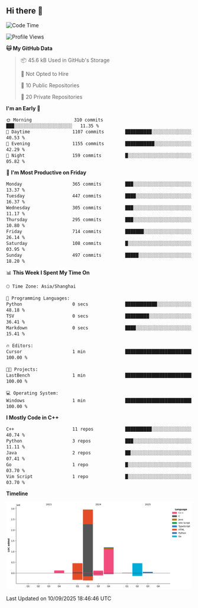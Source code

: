 ## Hi there 👋

<!--  ![Top Langs](https://github-readme-stats.vercel.app/api/top-langs/?username=ScottZhang812) -->

<!--START_SECTION:waka-->
![Code Time](http://img.shields.io/badge/Code%20Time-107%20hrs%2057%20mins-blue)

![Profile Views](http://img.shields.io/badge/Profile%20Views-0-blue)

**🐱 My GitHub Data** 

> 📦 45.6 kB Used in GitHub's Storage 
 > 
> 🚫 Not Opted to Hire
 > 
> 📜 10 Public Repositories 
 > 
> 🔑 20 Private Repositories 
 > 
**I'm an Early 🐤** 

```text
🌞 Morning                310 commits         ███░░░░░░░░░░░░░░░░░░░░░░   11.35 % 
🌆 Daytime                1107 commits        ██████████░░░░░░░░░░░░░░░   40.53 % 
🌃 Evening                1155 commits        ███████████░░░░░░░░░░░░░░   42.29 % 
🌙 Night                  159 commits         █░░░░░░░░░░░░░░░░░░░░░░░░   05.82 % 
```
📅 **I'm Most Productive on Friday** 

```text
Monday                   365 commits         ███░░░░░░░░░░░░░░░░░░░░░░   13.37 % 
Tuesday                  447 commits         ████░░░░░░░░░░░░░░░░░░░░░   16.37 % 
Wednesday                305 commits         ███░░░░░░░░░░░░░░░░░░░░░░   11.17 % 
Thursday                 295 commits         ███░░░░░░░░░░░░░░░░░░░░░░   10.80 % 
Friday                   714 commits         ███████░░░░░░░░░░░░░░░░░░   26.14 % 
Saturday                 108 commits         █░░░░░░░░░░░░░░░░░░░░░░░░   03.95 % 
Sunday                   497 commits         █████░░░░░░░░░░░░░░░░░░░░   18.20 % 
```


📊 **This Week I Spent My Time On** 

```text
🕑︎ Time Zone: Asia/Shanghai

💬 Programming Languages: 
Python                   0 secs              ████████████░░░░░░░░░░░░░   48.18 % 
TSV                      0 secs              █████████░░░░░░░░░░░░░░░░   36.41 % 
Markdown                 0 secs              ████░░░░░░░░░░░░░░░░░░░░░   15.41 % 

🔥 Editors: 
Cursor                   1 min               █████████████████████████   100.00 % 

🐱‍💻 Projects: 
LastBench                1 min               █████████████████████████   100.00 % 

💻 Operating System: 
Windows                  1 min               █████████████████████████   100.00 % 
```

**I Mostly Code in C++** 

```text
C++                      11 repos            ██████████░░░░░░░░░░░░░░░   40.74 % 
Python                   3 repos             ███░░░░░░░░░░░░░░░░░░░░░░   11.11 % 
Java                     2 repos             ██░░░░░░░░░░░░░░░░░░░░░░░   07.41 % 
Go                       1 repo              █░░░░░░░░░░░░░░░░░░░░░░░░   03.70 % 
Vim Script               1 repo              █░░░░░░░░░░░░░░░░░░░░░░░░   03.70 % 
```



**Timeline**

![Lines of Code chart](https://raw.githubusercontent.com/ScottZhang812/ScottZhang812/main/assets/bar_graph.png)


 Last Updated on 10/09/2025 18:46:46 UTC
<!--END_SECTION:waka-->


<!--
**ScottZhang812/ScottZhang812** is a ✨ _special_ ✨ repository because its `README.md` (this file) appears on your GitHub profile.

Here are some ideas to get you started:

- 🔭 I’m currently working on ...
- 🌱 I’m currently learning ...
- 👯 I’m looking to collaborate on ...
- 🤔 I’m looking for help with ...
- 💬 Ask me about ...
- 📫 How to reach me: ...
- 😄 Pronouns: ...
- ⚡ Fun fact: ...
-->
